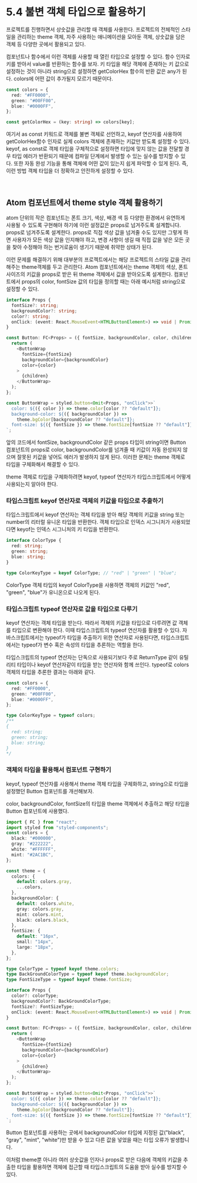 # 5.4 불변 객체 타입으로 활용하기

프로젝트를 진행하면서 상숫값을 관리할 때 객체를 사용한다. 프로젝트의 전체적인 스타일을 관리하는 theme 객체, 자주 사용하는 애니메이션을 모아둔 객체, 상숫값을 담은 객체 등 다양한 곳에서 활용되고 있다.

컴포넌트나 함수에서 이런 객체를 사용할 때 열린 타입으로 설정할 수 있다. 함수 인자로 키를 받아서 value를 반환하는 함수를 보자. 키 타입을 해당 객체에 존재하는 키 값으로 설정하는 것이 아니라 string으로 설정하면 getColorHex 함수의 반환 값은 any가 된다. colors에 어떤 값이 추가될지 모르기 때문이다.

```ts
const colors = {
  red: "#FF0000",
  green: "#00FF00",
  blue: "#0000FF",
};

const getColorHex = (key: string) => colors[key];
```

여기서 as const 키워드로 객체를 불변 객체로 선언하고, keyof 연산자를 사용하여 getColorHex함수 인자로 실제 colors 객체에 존재하는 키값만 받도록 설정할 수 있다. keyof, as const로 객체 타입을 구체적으로 설정하면 타입에 맞지 않는 값을 전달할 경우 타입 에러가 반환되기 때문에 컴파일 단계에서 발생할 수 있는 실수를 방지할 수 있다. 또한 자동 완성 기능을 통해 객체에 어떤 값이 있는지 쉽게 파악할 수 있게 된다. 즉, 이런 방법 객체 타입을 더 정확하고 안전하게 설정할 수 있다.

<br />

## Atom 컴포넌트에서 theme style 객체 활용하기

atom 단위의 작은 컴포넌트는 폰트 크기, 색상, 배경 색 등 다양한 환경에서 유연하게 사용될 수 있도록 구현해야 하기에 이런 설정값은 props로 넘겨주도록 설계합니다. props로 넘겨주도록 설계한다. props로 직접 색상 값을 넘겨줄 수도 있지만 그렇게 하면 사용자가 모든 색상 값을 인지해야 하고, 변경 사항이 생길 때 직접 값을 넣은 모든 곳을 찾아 수정해야 하는 번거로움이 생기기 때문에 취약한 상태가 된다.

이런 문제를 해결하기 위해 대부분의 프로젝트에서는 해당 프로젝트의 스타일 값을 관리해주는 theme객체를 두고 관리한다. Atom 컴포넌트에서는 theme 객체의 색상, 폰트 사이즈의 키값을 props로 받은 뒤 theme 객체에서 값을 받아오도록 설계한다. 컴포넌트에서 props의 color, fontSize 값의 타입을 정의할 때는 아래 예시처럼 string으로 설정할 수 있다.

```ts
interface Props {
  fontSize?: string;
  backgroundColor?: string;
  color?: string;
  onClick: (event: React.MouseEvent<HTMLButtonElement>) => void | Promise<void>;
}

const Button: FC<Props> = ({ fontSize, backgroundColor, color, children }) => {
  return (
    <ButtonWrap
      fontSize={fontSize}
      backgroundColor={backgroundColor}
      color={color}
    >
      {children}
    </ButtonWrap>
  );
};

const ButtonWrap = styled.button<Omit<Props, "onClick">>`
  color: ${({ color }) => theme.color[color ?? "default"]};
  background-color: ${({ backgroundColor }) =>
    theme.bgColor[backgroundColor ?? "default"]};
  font-size: ${({ fontSize }) => theme.fontSize[fontSize ?? "default"]};
`;
```

앞의 코드에서 fontSize, backgroundColor 같은 props 타입이 string이면 Button 컴포넌트의 props로 color, backgroundColor를 넘겨줄 때 키값이 자동 완성되지 않으며 잘못된 키값을 넣어도 에러가 발생하지 않게 된다. 이러한 문제는 theme 객체로 타입을 구체화해서 해결할 수 있다.

theme 객체로 타입을 구체화하려면 keyof, typeof 연산자가 타입스크립트에서 어떻게 사용되는지 알아야 한다.

### 타입스크립트 keyof 연산자로 객체의 키값을 타입으로 추출하기

타입스크립트에서 keyof 연산자는 객체 타입을 받아 해당 객체의 키값을 string 또는 number의 리터럴 유니온 타입을 반환한다. 객체 타입으로 인덱스 시그니처가 사용되었다면 keyof는 인덱스 시그니처의 키 타입을 반환한다.

```ts
interface ColorType {
  red: string;
  green: string;
  blue: string;
}

type ColorKeyType = keyof ColorType; // "red" | "green" | "blue";
```

ColorType 객체 타입의 keyof ColorType을 사용하면 객체의 키값인 "red", "green", "blue"가 유니온으로 나오게 된다.

### 타입스크립트 typeof 연산자로 값을 타입으로 다루기

keyof 연산자는 객체 타입을 받는다. 따라서 객체의 키값을 타입으로 다루려면 값 객체를 타입으로 변환해야 한다. 이때 타입스크립트의 typeof 연산자를 활용할 수 있다. 자바스크립트에서는 typeof가 타입을 추출하기 위한 연산자로 사용된다면, 타입스크립트에서는 typeof가 변수 혹은 속성의 타입을 추론하는 역할을 한다.

타입스크립트의 typeof 연산자는 단독으로 사용되기보다 주로 ReturnType 같이 유틸리티 타입이나 keyof 연산자같이 타입을 받는 연산자와 함께 쓰인다. typeof로 colors 객체의 타입을 추론한 결과는 아래와 같다.

```ts
const colors = {
  red: "#FF0000",
  green: "#00FF00",
  blue: "#0000FF",
};

type ColorKeyType = typeof colors;
/**
{
  red: string;
  green: string;
  blue: string;
}
*/
```

### 객체의 타입을 활용해서 컴포넌트 구현하기

keyof, typeof 연산자를 사용해서 theme 객체 타입을 구체화하고, string으로 타입을 설정했던 Button 컴포넌트를 개선해보자.

color, backgroundColor, fontSize의 타입을 theme 객체에서 추출하고 해당 타입을 Button 컴포넌트에 사용했다.

```ts
import { FC } from "react";
import styled from "styled-components";
const colors = {
  black: "#000000",
  gray: "#222222",
  white: "#FFFFFF",
  mint: "#2AC1BC",
};

const theme = {
  colors: {
    default: colors.gray,
    ...colors,
  },
  backgroundColor: {
    default: colors.white,
    gray: colors.gray,
    mint: colors.mint,
    black: colors.black,
  },
  fontSize: {
    default: "16px",
    small: "14px",
    large: "18px",
  },
};

type ColorType = typeof keyof theme.colors;
type BackGroundColorType = typeof keyof theme.backgroundColor;
type FontSizeType = typeof keyof theme.fontSize;

interface Props {
  color?: colorType;
  backgroundColor?: BackGroundColorType;
  fontSize?: FontSizeType;
  onClick: (event: React.MouseEvent<HTMLButtonElement>) => void | Promise<void>;
}

const Button: FC<Props> = ({ fontSize, backgroundColor, color, children }) => {
  return (
    <ButtonWrap
      fontSize={fontSize}
      backgroundColor={backgroundColor}
      color={color}
    >
      {children}
    </ButtonWrap>
  );
};

const ButtonWrap = styled.button<Omit<Props, "onClick">>`
  color: ${({ color }) => theme.color[color ?? "default"]};
  background-color: ${({ backgroundColor }) =>
    theme.bgColor[backgroundColor ?? "default"]};
  font-size: ${({ fontSize }) => theme.fontSize[fontSize ?? "default"]};
`;
```

Button 컴포넌트를 사용하는 곳에서 backgroundColor 타입에 지정된 값("black", "gray", "mint", "white")만 받을 수 있고 다른 값을 넣었을 때는 타입 오류가 발생합니다.

이처럼 theme뿐 아니라 여러 상숫값을 인자나 props로 받은 다음에 객체의 키값을 추출한 타입을 활용하면 객체에 접근할 때 타입스크립트의 도움을 받아 실수를 방지할 수 있다.
